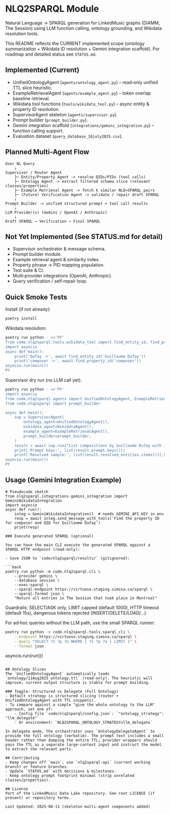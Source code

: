 # NLQ2SPARQL Module

Natural Language → SPARQL generation for LinkedMusic graphs (DIAMM, The Session) using LLM function calling, ontology grounding, and Wikidata resolution tools.

This README reflects the CURRENT implemented scope (ontology summarization + Wikidata ID resolution + Gemini integration scaffold). For roadmap and detailed status see `STATUS.md`.

## Implemented (Current)
- UnifiedOntologyAgent (`agents/ontology_agent.py`) – read‑only unified TTL slice heuristic.
- ExampleRetrievalAgent (`agents/example_agent.py`) – token overlap baseline retrieval.
- Wikidata tool functions (`tools/wikidata_tool.py`) – async entity & property ID resolution.
- SupervisorAgent skeleton (`agents/supervisor.py`).
- Prompt builder (`prompt_builder.py`).
- Gemini integration scaffold (`integrations/gemini_integration.py`) – function calling support.
- Evaluation dataset (`query_database_10july2025.csv`).

## Planned Multi‑Agent Flow
```
User NL Query
    ↓
Supervisor / Router Agent
    ├─ Entity/Property Agent -> resolve QIDs/PIDs (tool calls)
    ├─ Ontology Agent -> extract filtered schema slice (relevant classes/properties)
    ├─ Example Retrieval Agent -> fetch k similar NLQ↔SPARQL pairs
    ├─ (Future) Verification Agent -> validate / repair draft SPARQL
    ↓
Prompt Builder -> unified structured prompt + tool call results
    ↓
LLM Provider(s) (Gemini / OpenAI / Anthropic)
    ↓
Draft SPARQL → Verification → Final SPARQL
```

## Not Yet Implemented (See STATUS.md for detail)
- Supervisor orchestrator & message schema.
- Prompt builder module.
- Example retrieval agent & similarity index.
- Property phrase → PID mapping population.
- Test suite & CI.
- Multi‑provider integrations (OpenAI, Anthropic).
- Query verification / self‑repair loop.

## Quick Smoke Tests
Install (if not already):
```bash
poetry install
```

Wikidata resolution:
```bash
poetry run python - <<'PY'
from code.nlq2sparql.tools.wikidata_tool import find_entity_id, find_property_id
import asyncio
async def main():
    print('Dufay ->', await find_entity_id('Guillaume Dufay'))
    print('composer ->', await find_property_id('composer'))
asyncio.run(main())
PY
```

Supervisor dry run (no LLM call yet):
```bash
poetry run python - <<'PY'
import asyncio
from code.nlq2sparql.agents import UnifiedOntologyAgent, ExampleRetrievalAgent, SupervisorAgent, WikidataAgent
from code.nlq2sparql import prompt_builder

async def main():
    sup = SupervisorAgent(
        ontology_agent=UnifiedOntologyAgent(),
        wikidata_agent=WikidataAgent(),
        example_agent=ExampleRetrievalAgent(),
        prompt_builder=prompt_builder,
    )
    result = await sup.run("List compositions by Guillaume Dufay with incipit information")
    print('Prompt keys:', list(result.prompt.keys()))
    print('Resolved sample:', list(result.resolved_entities.items())[:5])
asyncio.run(main())
PY
```

## Usage (Gemini Integration Example)
```
# Pseudocode sketch
from nlq2sparql.integrations.gemini_integration import GeminiWikidataIntegration
import asyncio
async def run():
    integ = GeminiWikidataIntegration()  # needs GEMINI_API_KEY in env
    resp = await integ.send_message_with_tools('Find the property ID for composer and QID for Guillaume Dufay')
    print(resp)

### Execute generated SPARQL (optional)

You can have the main CLI execute the generated SPARQL against a SPARQL HTTP endpoint (read‑only):

- Save JSON to `code/nlq2sparql/results/` (gitignored):

```bash
poetry run python -m code.nlq2sparql.cli \
    --provider gemini \
    --database session \
    --exec-sparql \
    --sparql-endpoint https://virtuoso.staging.simssa.ca/sparql \
    --sparql-format json \
    "Return all entries in The Session that took place in Montreal"
```

Guardrails: SELECT/ASK only, LIMIT capped (default 1000), HTTP timeout (default 15s), dangerous tokens rejected (INSERT/DELETE/LOAD/...)

For ad‑hoc queries without the LLM path, use the small SPARQL runner:

```bash
poetry run python -m code.nlq2sparql.tools.sparql_cli \
    --endpoint https://virtuoso.staging.simssa.ca/sparql \
    --query "SELECT ?s ?p ?o WHERE { ?s ?p ?o } LIMIT 1" \
    --format json
```
asyncio.run(run())
```

## Ontology Slices
The `UnifiedOntologyAgent` automatically loads `ontology/11Aug2025_ontology.ttl` (read‑only). The heuristic will improve; current output structure is stable for prompt building.

### Toggle: Structured vs Delegate (Full Ontology)
- Default strategy is structured slicing (router + UnifiedOntologyAgent with TTL snippets).
- To compare against a simple "give the whole ontology to the LLM" approach, set one of:
    - Config file `code/nlq2sparql/config.json`: `"ontology_strategy": "llm_delegate"`
    - Or environment: `NLQ2SPARQL_ONTOLOGY_STRATEGY=llm_delegate`

In delegate mode, the orchestrator uses `OntologyDelegateAgent` to provide the full ontology (verbatim). The prompt text includes a small header rather than dumping the entire TTL; provider wrappers should pass the TTL as a separate large-context input and instruct the model to extract the relevant parts.

## Contributing
- Keep changes off `main`; use `nlq2sparql-api` (current working branch) or feature branches.
- Update `STATUS.md` with decisions & milestones.
- Keep ontology prompt footprint minimal (strip unrelated classes/properties).

## License
Part of the LinkedMusic Data Lake repository. See root LICENSE (if present) or repository terms.

Last Updated: 2025-08-11 (skeleton multi‑agent components added)
